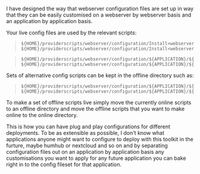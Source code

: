 I have designed the way that webserver configuration files are set up in way that they can be easily customised on a webserver by webserver basis and an application by application basis. 

Your live config files are used by the relevant scripts:

>     ${HOME}/providerscripts/webserver/configuration/Install<webserver>ConfigurationFromRepo.sh
>     ${HOME}/providerscripts/webserver/configuration/Install<webserver>ConfigurationFromSource.sh


>     ${HOME}/providerscripts/webserver/configuration/${APPLICATION}/${WEBSERVER}/online/repo/liveconfigfiles
>     ${HOME}/providerscripts/webserver/configuration/${APPLICATION}/${WEBSERVER}/online/source/liveconfigfiles

Sets of alternative config scripts can be kept in the offline directory such as:


>     ${HOME}/providerscripts/webserver/configuration/${APPLICATION}/${WEBSERVER}/offline/configfilesset1/configfiles
>     ${HOME}/providerscripts/webserver/configuration/${APPLICATION}/${WEBSERVER}/offline/configfilesset2/configfiles

To make a set of offline scripts live simply move the currently online scripts to an offline directory and move the offline scripts that you want to make online to the online directory. 

This is how you can have plug and play configurations for different deployments. To be as extensible as possible, I don't know what applications anyone might want to configure to deploy with this toolkit in the furture, maybe humhub or nextcloud and so on and by separating configuration files out on an application by application basis any customisations you want to apply for any future application you can bake right in to the config fileset for that application. 

